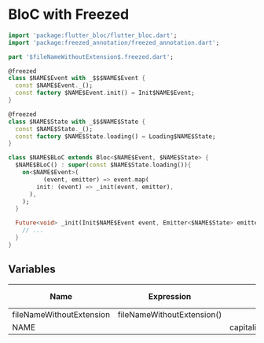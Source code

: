 # BloC with Freezed

```dart
import 'package:flutter_bloc/flutter_bloc.dart';
import 'package:freezed_annotation/freezed_annotation.dart';

part '$fileNameWithoutExtension$.freezed.dart';

@freezed
class $NAME$Event with _$$$NAME$Event {
  const $NAME$Event._();
  const factory $NAME$Event.init() = Init$NAME$Event;
}

@freezed
class $NAME$State with _$$$NAME$State {
  const $NAME$State._();
  const factory $NAME$State.loading() = Loading$NAME$State;
}

class $NAME$BLoC extends Bloc<$NAME$Event, $NAME$State> {
  $NAME$BLoC() : super(const $NAME$State.loading()){
    on<$NAME$Event>(
          (event, emitter) => event.map(
        init: (event) => _init(event, emitter),
      ),
    );
  }

  Future<void> _init(Init$NAME$Event event, Emitter<$NAME$State> emitter) async {
    // ...
  }
}

```

## Variables

| Name                     | Expression                 | Default value                                     | Skip if Default |
|--------------------------|----------------------------|---------------------------------------------------|-----------------|
| fileNameWithoutExtension | fileNameWithoutExtension() |                                                   | true            |
| NAME                     |                            | capitalize(camelCase(fileNameWithoutExtension())) |                 |
